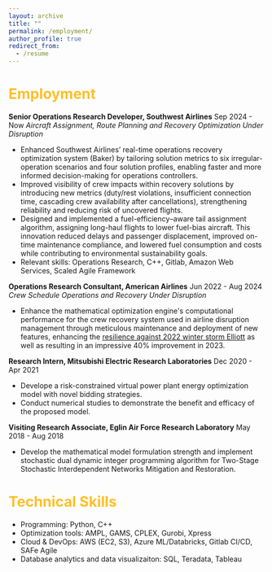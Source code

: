 ```yaml
---
layout: archive
title: ""
permalink: /employment/
author_profile: true
redirect_from:
  - /resume
---
```


<span style="color: #FFBF27;">Employment</span>
======

**Senior Operations Research Developer, Southwest Airlines**  Sep 2024 - Now
*Aircraft Assignment, Route Planning and Recovery Optimization Under Disruption*
* Enhanced Southwest Airlines’ real-time operations recovery optimization system (Baker) by tailoring solution metrics to six irregular-operation scenarios and four solution profiles, enabling faster and more informed decision-making for operations controllers.
* Improved visibility of crew impacts within recovery solutions by introducing new metrics (duty/rest violations, insufficient connection time, cascading crew availability after cancellations), strengthening reliability and reducing risk of uncovered flights.
* Designed and implemented a fuel-efficiency–aware tail assignment algorithm, assigning long-haul flights to lower fuel-bias aircraft. This innovation reduced delays and passenger displacement, improved on-time maintenance compliance, and lowered fuel consumption and costs while contributing to environmental sustainability goals.
* Relevant skills: Operations Research, C++, Gitlab, Amazon Web Services, Scaled Agile Framework

**Operations Research Consultant, American Airlines**  Jun 2022 - Aug 2024
*Crew Schedule Operations and Recovery Under Disruption*
* Enhance the mathematical optimization engine's computational performance for the crew recovery system used in airline disruption management through meticulous maintenance and deployment of new features, enhancing the [resilience against 2022 winter storm Elliott](https://businesstravelerusa.com/news/american-airlines-coo-thanks-staff-over-remarkable-performance-in-december/) as well as resulting in an impressive 40% improvement in 2023.

**Research Intern, Mitsubishi Electric Research Laboratories**  Dec 2020 - Apr 2021
* Develope a risk-constrained virtual power plant energy optimization model with novel bidding strategies. 
* Conduct numerical studies to demonstrate the benefit and efficacy of the proposed model.

**Visiting Research Associate, Eglin Air Force Research Laboratory** May 2018 - Aug 2018
* Develop the mathematical model formulation strength and implement stochastic dual dynamic integer programming algorithm for Two-Stage Stochastic Interdependent Networks Mitigation and Restoration.

<span style="color: #FFBF27;">Technical Skills</span>
======

* Programming: Python, C++
* Optimization tools: AMPL, GAMS, CPLEX, Gurobi, Xpress
* Cloud & DevOps: AWS (EC2, S3), Azure ML/Databricks, Gitlab CI/CD, SAFe Agile
* Database analytics and data visualizaiton: SQL, Teradata, Tableau